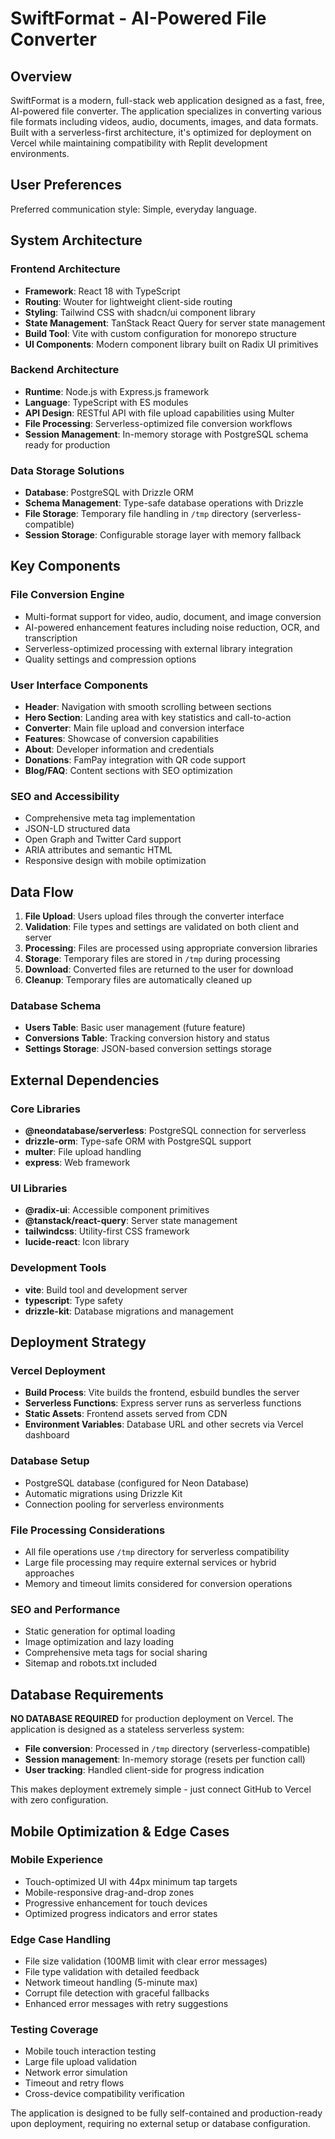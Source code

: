 # SwiftFormat - AI-Powered File Converter

## Overview

SwiftFormat is a modern, full-stack web application designed as a fast, free, AI-powered file converter. The application specializes in converting various file formats including videos, audio, documents, images, and data formats. Built with a serverless-first architecture, it's optimized for deployment on Vercel while maintaining compatibility with Replit development environments.

## User Preferences

Preferred communication style: Simple, everyday language.

## System Architecture

### Frontend Architecture
- **Framework**: React 18 with TypeScript
- **Routing**: Wouter for lightweight client-side routing
- **Styling**: Tailwind CSS with shadcn/ui component library
- **State Management**: TanStack React Query for server state management
- **Build Tool**: Vite with custom configuration for monorepo structure
- **UI Components**: Modern component library built on Radix UI primitives

### Backend Architecture
- **Runtime**: Node.js with Express.js framework
- **Language**: TypeScript with ES modules
- **API Design**: RESTful API with file upload capabilities using Multer
- **File Processing**: Serverless-optimized file conversion workflows
- **Session Management**: In-memory storage with PostgreSQL schema ready for production

### Data Storage Solutions
- **Database**: PostgreSQL with Drizzle ORM
- **Schema Management**: Type-safe database operations with Drizzle
- **File Storage**: Temporary file handling in `/tmp` directory (serverless-compatible)
- **Session Storage**: Configurable storage layer with memory fallback

## Key Components

### File Conversion Engine
- Multi-format support for video, audio, document, and image conversion
- AI-powered enhancement features including noise reduction, OCR, and transcription
- Serverless-optimized processing with external library integration
- Quality settings and compression options

### User Interface Components
- **Header**: Navigation with smooth scrolling between sections
- **Hero Section**: Landing area with key statistics and call-to-action
- **Converter**: Main file upload and conversion interface
- **Features**: Showcase of conversion capabilities
- **About**: Developer information and credentials
- **Donations**: FamPay integration with QR code support
- **Blog/FAQ**: Content sections with SEO optimization

### SEO and Accessibility
- Comprehensive meta tag implementation
- JSON-LD structured data
- Open Graph and Twitter Card support
- ARIA attributes and semantic HTML
- Responsive design with mobile optimization

## Data Flow

1. **File Upload**: Users upload files through the converter interface
2. **Validation**: File types and settings are validated on both client and server
3. **Processing**: Files are processed using appropriate conversion libraries
4. **Storage**: Temporary files are stored in `/tmp` during processing
5. **Download**: Converted files are returned to the user for download
6. **Cleanup**: Temporary files are automatically cleaned up

### Database Schema
- **Users Table**: Basic user management (future feature)
- **Conversions Table**: Tracking conversion history and status
- **Settings Storage**: JSON-based conversion settings storage

## External Dependencies

### Core Libraries
- **@neondatabase/serverless**: PostgreSQL connection for serverless
- **drizzle-orm**: Type-safe ORM with PostgreSQL support
- **multer**: File upload handling
- **express**: Web framework

### UI Libraries
- **@radix-ui**: Accessible component primitives
- **@tanstack/react-query**: Server state management
- **tailwindcss**: Utility-first CSS framework
- **lucide-react**: Icon library

### Development Tools
- **vite**: Build tool and development server
- **typescript**: Type safety
- **drizzle-kit**: Database migrations and management

## Deployment Strategy

### Vercel Deployment
- **Build Process**: Vite builds the frontend, esbuild bundles the server
- **Serverless Functions**: Express server runs as serverless functions
- **Static Assets**: Frontend assets served from CDN
- **Environment Variables**: Database URL and other secrets via Vercel dashboard

### Database Setup
- PostgreSQL database (configured for Neon Database)
- Automatic migrations using Drizzle Kit
- Connection pooling for serverless environments

### File Processing Considerations
- All file operations use `/tmp` directory for serverless compatibility
- Large file processing may require external services or hybrid approaches
- Memory and timeout limits considered for conversion operations

### SEO and Performance
- Static generation for optimal loading
- Image optimization and lazy loading
- Comprehensive meta tags for social sharing
- Sitemap and robots.txt included

## Database Requirements

**NO DATABASE REQUIRED** for production deployment on Vercel. The application is designed as a stateless serverless system:

- **File conversion**: Processed in `/tmp` directory (serverless-compatible)
- **Session management**: In-memory storage (resets per function call)
- **User tracking**: Handled client-side for progress indication

This makes deployment extremely simple - just connect GitHub to Vercel with zero configuration.

## Mobile Optimization & Edge Cases

### Mobile Experience
- Touch-optimized UI with 44px minimum tap targets
- Mobile-responsive drag-and-drop zones
- Progressive enhancement for touch devices
- Optimized progress indicators and error states

### Edge Case Handling
- File size validation (100MB limit with clear error messages)
- File type validation with detailed feedback
- Network timeout handling (5-minute max)
- Corrupt file detection with graceful fallbacks
- Enhanced error messages with retry suggestions

### Testing Coverage
- Mobile touch interaction testing
- Large file upload validation
- Network error simulation
- Timeout and retry flows
- Cross-device compatibility verification

The application is designed to be fully self-contained and production-ready upon deployment, requiring no external setup or database configuration.